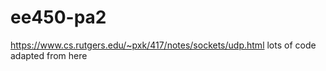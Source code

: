 # ee450-pa2

https://www.cs.rutgers.edu/~pxk/417/notes/sockets/udp.html lots of code adapted from here